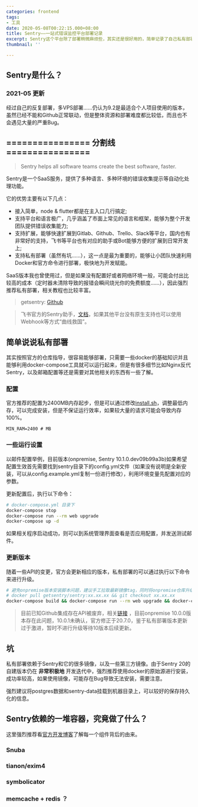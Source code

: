 ```yaml
---
categories: frontend
tags:
- 工具
date: 2020-05-08T00:22:15.000+08:00
title: Sentry——一站式错误监控平台部署记录
excerpt: Sentry这个平台除了部署稍微麻烦些，其实还是很好用的，简单记录了自己私有部署Sentry遇到的一些坑
thumbnail: ''

---
```

## Sentry是什么？

### 2021-05 更新

经过自己的反复部署，多VPS部署……仍认为9.2是最适合个人项目使用的版本，虽然已经不能和Github正常联动，但是整体资源和部署难度都比较低，而且也不会遇见大量的严重Bug。

## ================ 分割线 ================

> Sentry helps all software teams create the best software, faster.

Sentry是一个SaaS服务，提供了多种语言、多种环境的错误收集提示等自动化处理功能。

它的优势主要有以下几点：

* 接入简单，node & flutter都是在主入口几行搞定;
* 支持平台和语言极广，几乎涵盖了市面上常见的语言和框架，能够为整个开发团队提供错误收集能力;
* 支持扩展，能够快速扩展到Gitlab、Github、Trello、Slack等平台，国内也有非常好的支持，飞书等平台也有对应的助手或Bot能够方便的扩展到日常开发上;
* 支持私有部署（虽然有坑……），这一点是最为重要的，能够让小团队快速利用Docker和官方命令进行部署，极快地为开发赋能。

SaaS版本我也曾使用过，但是如果没有配置好或者网络环境一般，可能会付出比较高的成本（定时器未清除导致的报错会瞬间烧光你的免费额度……），因此强烈推荐私有部署，相关教程也比较丰富。

> getsentry: [Github](https://github.com/getsentry/onpremise)

> 飞书官方的Sentry助手，[文档](https://getfeishu.cn/hc/zh-cn/articles/360041217373-%E6%9C%BA%E5%99%A8%E4%BA%BA-%E5%A6%82%E4%BD%95%E5%9C%A8%E9%A3%9E%E4%B9%A6%E4%B8%AD%E9%85%8D%E7%BD%AE-Sentry-%E5%8A%A9%E6%89%8B-)，如果其他平台没有原生支持也可以使用Webhook等方式“曲线救国”。

## 简单说说私有部署

其实按照官方的仓库指导，很容易能够部署，只需要一些docker的基础知识并且能够利用docker-compose工具就可以运行起来，但是有很多细节比如Nginx反代Sentry，以及邮箱配置等还是需要对其他相关的东西有一些了解。

### 配置

官方推荐的配置为2400MB内存起步，但是可以通过修改[install.sh](https://github.com/getsentry/onpremise/blob/master/install.sh)，调整最低内存，可以完成安装，但是不保证运行效率，如果较大量的请求可能会导致内存100%。

    MIN_RAM=2400 # MB

### 一些运行设置

以邮件配置举例，目前版本(onpremise, Sentry 10.1.0.dev09b99a3b)如果希望配置生效首先需要找到sentry目录下的config.yml文件（如果没有说明是全新安装，可以从config.example.yml复制一份进行修改），利用环境变量先配置对应的参数。

更新配置后，执行以下命令：

```bash
# docker-compose.yml 目录下
docker-compose stop
docker-compose run --rm web upgrade
docker-compose up -d
```

如果相关程序启动成功，则可以到系统管理界面查看是否应用配置，并发送测试邮件。

### 更新版本

随着一些API的变更，官方会更新相应的版本，私有部署的可以通过执行以下命令来进行升级。

```bash
# 避免onpremise版本安装脚本问题，建议手工拉取最新镜像tag，同时将onpremise仓库升级到对应tag
# docker pull getsentry/sentry:xx.xx.xx && git checkout xx.xx.xx
docker-compose build && docker-compose run --rm web upgrade && docker-compose up -d
```

> 目前已知Github集成存在API被废弃，相关[链接](https://developer.github.com/changes/2020-04-15-replacing-create-installation-access-token-endpoint/) ，目前onpremise 10.0.0版本存在此问题，10.0.1未确认，官方修正于20.7.0，鉴于私有部署版本更新过于激进，暂时不进行升级等待10版本后续更新。

## 坑

私有部署依赖于Sentry和它的很多镜像，以及一些第三方镜像。由于Sentry 20的自建版本仍在 __非常积极地__ 开发迭代中，强烈推荐使用docker的原始源进行安装，成功率较高，如果使用镜像，可能存在Bug导致无法安装，需要注意。

强烈建议将postgres数据和sentry-data挂载到机器目录上，可以较好的保存持久化的信息。

## Sentry依赖的一堆容器，究竟做了什么？

这里强烈推荐看[官方开发博客](https://blog.sentry.io/)了解每一个组件背后的由来。

### Snuba

### tianon/exim4

### symbolicator

### memcache + redis ？